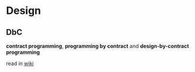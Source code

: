 # Design

## DbC

**contract programming**, **programming by contract** and **design-by-contract programming**

read in [wiki](https://en.wikipedia.org/wiki/Design_by_contract)
